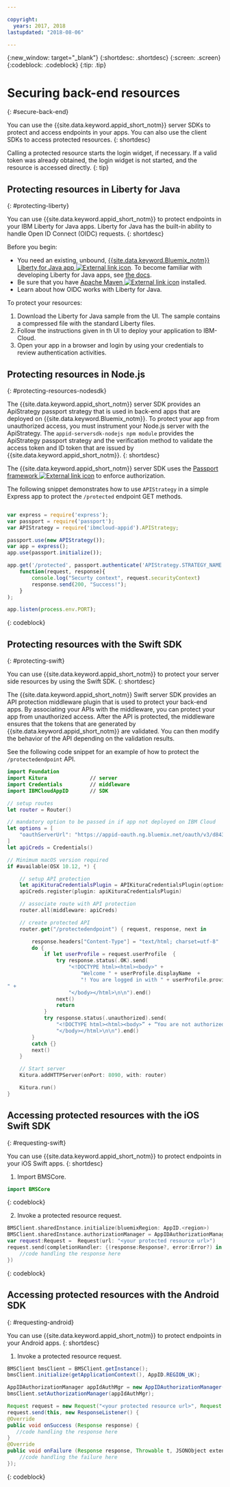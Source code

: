 ```yaml
---

copyright:
  years: 2017, 2018
lastupdated: "2018-08-06"

---
```


{:new_window: target="_blank"}
{:shortdesc: .shortdesc}
{:screen: .screen}
{:codeblock: .codeblock}
{:tip: .tip}


# Securing back-end resources
{: #secure-back-end}

You can use the {{site.data.keyword.appid_short_notm}} server SDKs to protect and access endpoints in your apps. You can also use the client SDKs to access protected resources.
{: shortdesc}

Calling a protected resource starts the login widget, if necessary. If a valid token was already obtained, the login widget is not started, and the resource is accessed directly.
{: tip}

## Protecting resources in Liberty for Java
{: #protecting-liberty}

You can use {{site.data.keyword.appid_short_notm}} to protect endpoints in your IBM Liberty for Java apps. Liberty for Java has the built-in ability to handle Open ID Connect (OIDC) requests.
{: shortdesc}



Before you begin:
* You need an existing, unbound, <a href="https://console.bluemix.net/catalog/starters/liberty-for-java" target="_blank">{{site.data.keyword.Bluemix_notm}} Liberty for Java app <img src="../../icons/launch-glyph.svg" alt="External link icon"></a>. To become familiar with developing Liberty for Java apps, see [the docs](/docs/runtimes/liberty/index.html).
* Be sure that you have <a href="https://maven.apache.org/download.cgi" target="_blank">Apache Maven <img src="../../icons/launch-glyph.svg" alt="External link icon"></a> installed.
* Learn about how OIDC works with Liberty for Java.



To protect your resources:

1. Download the Liberty for Java sample from the UI. The sample contains a compressed file with the standard Liberty files.
2. Follow the instructions given in th UI to deploy your application to IBM-Cloud.
3. Open your app in a browser and login by using your credentials to review authentication activities.

## Protecting resources in Node.js
{: #protecting-resources-nodesdk}

The {{site.data.keyword.appid_short_notm}} server SDK provides an ApiStrategy passport strategy that is used in back-end apps that are deployed on {{site.data.keyword.Bluemix_notm}}. To protect your app from unauthorized access, you must instrument your Node.js server with the ApiStrategy. The `appid-serversdk-nodejs npm module` provides the ApiStrategy passport strategy and the verification method to validate the access token and ID token that are issued by {{site.data.keyword.appid_short_notm}}.
{: shortdesc}

The {{site.data.keyword.appid_short_notm}} server SDK uses the <a href="http://passportjs.org/" target="_blank">Passport framework <img src="../../icons/launch-glyph.svg" alt="External link icon"></a> to enforce authorization.

The following snippet demonstrates how to use `APIStrategy` in a simple Express app to protect the `/protected` endpoint GET methods.
  ```JavaScript

  var express = require('express');
  var passport = require('passport');
  var APIStrategy = require('ibmcloud-appid').APIStrategy;

  passport.use(new APIStrategy());
  var app = express();
  app.use(passport.initialize());

  app.get('/protected', passport.authenticate('APIStrategy.STRATEGY_NAME', {session: false }),
      function(request, response){
          console.log("Securty context", request.securityContext)    
          response.send(200, "Success!");
      }
  );

  app.listen(process.env.PORT);
  ```
  {: codeblock}


## Protecting resources with the Swift SDK
{: #protecting-swift}

You can use {{site.data.keyword.appid_short_notm}} to protect your server side resources by using the Swift SDK.
{: shortdesc}

The {{site.data.keyword.appid_short_notm}} Swift server SDK provides an API protection middleware plugin that is used to protect your back-end apps. By associating your APIs with the middleware, you can protect your app from unauthorized access. After the API is protected, the middleware ensures that the tokens that are generated by {{site.data.keyword.appid_short_notm}} are validated. You can then modify the behavior of the API depending on the validation results.

See the following code snippet for an example of how to protect the `/protectedendpoint` API.

```Swift
import Foundation
import Kitura              // server
import Credentials         // middleware
import IBMCloudAppID       // SDK

// setup routes
let router = Router()

// mandatory option to be passed in if app not deployed on IBM Cloud
let options = [
    "oauthServerUrl": "https://appid-oauth.ng.bluemix.net/oauth/v3/d8438de6-c325-4956-ad34-abd49194affd",
]
let apiCreds = Credentials()

// Minimum macOS version required
if #available(OSX 10.12, *) {

    // setup API protection
    let apiKituraCredentialsPlugin = APIKituraCredentialsPlugin(options: options)
    apiCreds.register(plugin: apiKituraCredentialsPlugin)

    // associate route with API protection
    router.all(middleware: apiCreds)

    // create protected API
    router.get("/protectedendpoint") { request, response, next in

        response.headers["Content-Type"] = "text/html; charset=utf-8"
        do {
            if let userProfile = request.userProfile  {
                try response.status(.OK).send(
                    "<!DOCTYPE html><html><body>" +
                        "Welcome " + userProfile.displayName  +
                        "! You are logged in with " + userProfile.provider + ".
" +
                    "</body></html>\n\n").end()
                next()
                return
            }
            try response.status(.unauthorized).send(
                "<!DOCTYPE html><html><body>” + “You are not authorized!" +
                "</body></html>\n\n").end()
        }
        catch {}
        next()
    }

    // Start server
    Kitura.addHTTPServer(onPort: 8090, with: router)

    Kitura.run()  
}
```


## Accessing protected resources with the iOS Swift SDK
{: #requesting-swift}

You can use {{site.data.keyword.appid_short_notm}} to protect endpoints in your iOS Swift apps.
{: shortdesc}

1. Import BMSCore.
  ```swift
  import BMSCore
  ```
  {: codeblock}

2. Invoke a protected resource request.
  ```swift
  BMSClient.sharedInstance.initialize(bluemixRegion: AppID.<region>)
  BMSClient.sharedInstance.authorizationManager = AppIDAuthorizationManager(appid:AppID.sharedInstance)
  var request:Request =  Request(url: "<your protected resource url>")
  request.send(completionHandler: {(response:Response?, error:Error?) in
      //code handling the response here
  })
  ```
  {: codeblock}


## Accessing protected resources with the Android SDK
{: #requesting-android}

You can use {{site.data.keyword.appid_short_notm}} to protect endpoints in your Android apps.
{: shortdesc}

1. Invoke a protected resource request.
  ```java
  BMSClient bmsClient = BMSClient.getInstance();
  bmsClient.initialize(getApplicationContext(), AppID.REGION_UK);

  AppIDAuthorizationManager appIdAuthMgr = new AppIDAuthorizationManager(AppID.getInstance())
  bmsClient.setAuthorizationManager(appIdAuthMgr);

  Request request = new Request("<your protected resource url>", Request.GET);
  request.send(this, new ResponseListener() {
  @Override
  public void onSuccess (Response response) {
     //code handling the response here
  }
  @Override
  public void onFailure (Response response, Throwable t, JSONObject extendedInfo) {
      //code handling the failure here
  });
  ```
  {: codeblock}
